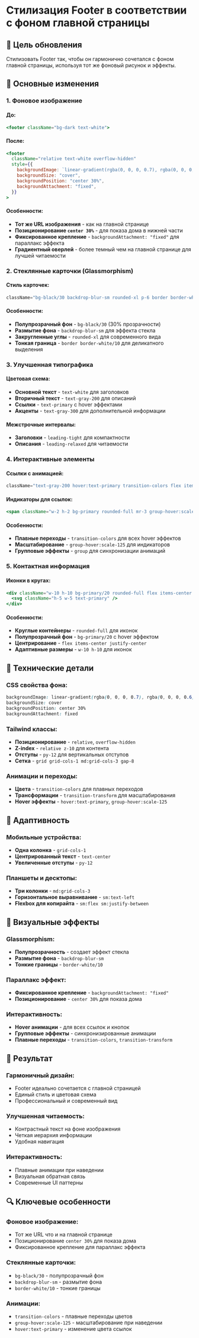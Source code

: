 # Стилизация Footer в соответствии с фоном главной страницы

## 🎯 Цель обновления

Стилизовать Footer так, чтобы он гармонично сочетался с фоном главной страницы, используя тот же фоновый рисунок и эффекты.

## 🎨 Основные изменения

### 1. **Фоновое изображение**

#### До:
```jsx
<footer className="bg-dark text-white">
```

#### После:
```jsx
<footer 
  className="relative text-white overflow-hidden"
  style={{
    backgroundImage: `linear-gradient(rgba(0, 0, 0, 0.7), rgba(0, 0, 0, 0.6)), url(https://avatars.mds.yandex.net/get-altay/2366463/2a000001704cc02d17401370e2a58f0d1f5f/XXXL)`,
    backgroundSize: "cover",
    backgroundPosition: "center 30%",
    backgroundAttachment: "fixed",
  }}
>
```

#### Особенности:
- **Тот же URL изображения** - как на главной странице
- **Позиционирование `center 30%`** - для показа дома в нижней части
- **Фиксированное крепление** - `backgroundAttachment: "fixed"` для параллакс эффекта
- **Градиентный оверлей** - более темный чем на главной странице для лучшей читаемости

### 2. **Стеклянные карточки (Glassmorphism)**

#### Стиль карточек:
```jsx
className="bg-black/30 backdrop-blur-sm rounded-xl p-6 border border-white/10"
```

#### Особенности:
- **Полупрозрачный фон** - `bg-black/30` (30% прозрачности)
- **Размытие фона** - `backdrop-blur-sm` для эффекта стекла
- **Закругленные углы** - `rounded-xl` для современного вида
- **Тонкая граница** - `border border-white/10` для деликатного выделения

### 3. **Улучшенная типографика**

#### Цветовая схема:
- **Основной текст** - `text-white` для заголовков
- **Вторичный текст** - `text-gray-200` для описаний
- **Ссылки** - `text-primary` с hover эффектами
- **Акценты** - `text-gray-300` для дополнительной информации

#### Межстрочные интервалы:
- **Заголовки** - `leading-tight` для компактности
- **Описания** - `leading-relaxed` для читаемости

### 4. **Интерактивные элементы**

#### Ссылки с анимацией:
```jsx
className="text-gray-200 hover:text-primary transition-colors flex items-center group"
```

#### Индикаторы для ссылок:
```jsx
<span className="w-2 h-2 bg-primary rounded-full mr-3 group-hover:scale-125 transition-transform"></span>
```

#### Особенности:
- **Плавные переходы** - `transition-colors` для всех hover эффектов
- **Масштабирование** - `group-hover:scale-125` для индикаторов
- **Групповые эффекты** - `group` для синхронизации анимаций

### 5. **Контактная информация**

#### Иконки в кругах:
```jsx
<div className="w-10 h-10 bg-primary/20 rounded-full flex items-center justify-center mr-4 group-hover:bg-primary/30 transition-colors">
  <svg className="h-5 w-5 text-primary" />
</div>
```

#### Особенности:
- **Круглые контейнеры** - `rounded-full` для иконок
- **Полупрозрачный фон** - `bg-primary/20` с hover эффектом
- **Центрирование** - `flex items-center justify-center`
- **Адаптивные размеры** - `w-10 h-10` для иконок

## 🔧 Технические детали

### CSS свойства фона:
```css
backgroundImage: linear-gradient(rgba(0, 0, 0, 0.7), rgba(0, 0, 0, 0.6)), url(...)
backgroundSize: cover
backgroundPosition: center 30%
backgroundAttachment: fixed
```

### Tailwind классы:
- **Позиционирование** - `relative`, `overflow-hidden`
- **Z-index** - `relative z-10` для контента
- **Отступы** - `py-12` для вертикальных отступов
- **Сетка** - `grid grid-cols-1 md:grid-cols-3 gap-8`

### Анимации и переходы:
- **Цвета** - `transition-colors` для плавных переходов
- **Трансформации** - `transition-transform` для масштабирования
- **Hover эффекты** - `hover:text-primary`, `group-hover:scale-125`

## 📱 Адаптивность

### Мобильные устройства:
- **Одна колонка** - `grid-cols-1`
- **Центрированный текст** - `text-center`
- **Увеличенные отступы** - `py-12`

### Планшеты и десктопы:
- **Три колонки** - `md:grid-cols-3`
- **Горизонтальное выравнивание** - `sm:text-left`
- **Flexbox для копирайта** - `sm:flex sm:justify-between`

## 🌟 Визуальные эффекты

### Glassmorphism:
- **Полупрозрачность** - создает эффект стекла
- **Размытие фона** - `backdrop-blur-sm`
- **Тонкие границы** - `border-white/10`

### Параллакс эффект:
- **Фиксированное крепление** - `backgroundAttachment: "fixed"`
- **Позиционирование** - `center 30%` для показа дома

### Интерактивность:
- **Hover анимации** - для всех ссылок и кнопок
- **Групповые эффекты** - синхронизированные анимации
- **Плавные переходы** - `transition-colors`, `transition-transform`

## 🎯 Результат

### Гармоничный дизайн:
- Footer идеально сочетается с главной страницей
- Единый стиль и цветовая схема
- Профессиональный и современный вид

### Улучшенная читаемость:
- Контрастный текст на фоне изображения
- Четкая иерархия информации
- Удобная навигация

### Интерактивность:
- Плавные анимации при наведении
- Визуальная обратная связь
- Современные UI паттерны

## 🔍 Ключевые особенности

### Фоновое изображение:
- Тот же URL что и на главной странице
- Позиционирование `center 30%` для показа дома
- Фиксированное крепление для параллакс эффекта

### Стеклянные карточки:
- `bg-black/30` - полупрозрачный фон
- `backdrop-blur-sm` - размытие фона
- `border-white/10` - тонкие границы

### Анимации:
- `transition-colors` - плавные переходы цветов
- `group-hover:scale-125` - масштабирование при наведении
- `hover:text-primary` - изменение цвета ссылок
